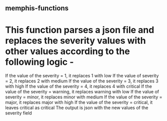 ## memphis-functions

# This function parses a json file and replaces the severity values with other values according to the following logic -
If the value of the severity = 1, it replaces 1 with low
If the value of severity = 2, it replaces 2 with medium
If the value of the severity = 3, it replaces 3 with high
If the value of the severity = 4, it replaces 4 with critical
If the value of the severity = warning, it replaces warning with low
If the value of severity = minor, it replaces minor with medium
If the value of the severity = major, it replaces major with high
If the value of the severity = critical, it leaves critical as critical
The output is json with the new values of the severity field
